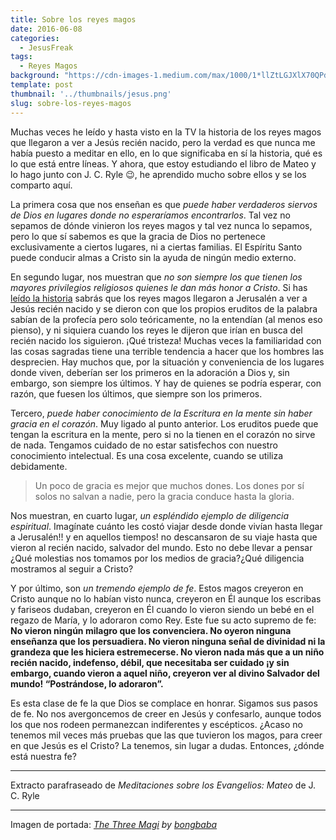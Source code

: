 ```yaml
---
title: Sobre los reyes magos
date: 2016-06-08
categories:
  - JesusFreak
tags:
  - Reyes Magos
background: "https://cdn-images-1.medium.com/max/1000/1*llZtLGJXlX70QPdxIcnKTQ.png"
template: post
thumbnail: '../thumbnails/jesus.png'
slug: sobre-los-reyes-magos
---
```


Muchas veces he leído y hasta visto en la TV la historia de los reyes magos que llegaron a ver a Jesús recién nacido, pero la verdad es que nunca me había puesto a meditar en ello, en lo que significaba en sí la historia, qué es lo que está entre líneas. Y ahora, que estoy estudiando el libro de Mateo y lo hago junto con J. C. Ryle 😉, he aprendido mucho sobre ellos y se los comparto aquí.

La primera cosa que nos enseñan es que *puede haber verdaderos siervos de Dios en lugares donde no esperaríamos encontrarlos*. Tal vez no sepamos de dónde vinieron los reyes magos y tal vez nunca lo sepamos, pero lo que sí sabemos es que la gracia de Dios no pertenece exclusivamente a ciertos lugares, ni a ciertas familias. El Espíritu Santo puede conducir almas a Cristo sin la ayuda de ningún medio externo.

En segundo lugar, nos muestran que *no son siempre los que tienen los mayores privilegios religiosos quienes le dan más honor a Cristo*. Si has [leído la historia](https://www.biblegateway.com/passage/?search=Mateo+2%3A1-12&version=LBLA) sabrás que los reyes magos llegaron a Jerusalén a ver a Jesús recién nacido y se dieron con que los propios eruditos de la palabra sabían de la profecía pero solo teóricamente, no la entendían (al menos eso pienso), y ni siquiera cuando los reyes le dijeron que irían en busca del recién nacido los siguieron. ¡Qué tristeza! Muchas veces la familiaridad con las cosas sagradas tiene una terrible tendencia a hacer que los hombres las desprecien. Hay muchos que, por la situación y conveniencia de los lugares donde viven, deberían ser los primeros en la adoración a Dios y, sin embargo, son siempre los últimos. Y hay de quienes se podría esperar, con razón, que fuesen los últimos, que siempre son los primeros.

Tercero, *puede haber conocimiento de la Escritura en la mente sin haber gracia en el corazón*. Muy ligado al punto anterior. Los eruditos puede que tengan la escritura en la mente, pero si no la tienen en el corazón no sirve de nada. Tengamos cuidado de no estar satisfechos con nuestro conocimiento intelectual. Es una cosa excelente, cuando se utiliza debidamente.

> Un poco de gracia es mejor que muchos dones. Los dones por sí solos no salvan a nadie, pero la gracia conduce hasta la gloria.

Nos muestran, en cuarto lugar, *un espléndido ejemplo de diligencia espiritual*. Imagínate cuánto les costó viajar desde donde vivían hasta llegar a Jerusalén!! y en aquellos tiempos! no descansaron de su viaje hasta que vieron al recién nacido, salvador del mundo. Esto no debe llevar a pensar ¿Qué molestias nos tomamos por los medios de gracia?¿Qué diligencia mostramos al seguir a Cristo?

Y por último, son *un tremendo ejemplo de fe*. Estos magos creyeron en Cristo aunque no lo habían visto nunca, creyeron en Él aunque los escribas y fariseos dudaban, creyeron en Él cuando lo vieron siendo un bebé en el regazo de María, y lo adoraron como Rey. Este fue su acto supremo de fe: **No vieron ningún milagro que los convenciera. No oyeron ninguna enseñanza que los persuadiera. No vieron ninguna señal de divinidad ni la grandeza que les hiciera estremecerse. No vieron nada más que a un niño recién nacido, indefenso, débil, que necesitaba ser cuidado ¡y sin embargo, cuando vieron a aquel niño, creyeron ver al divino Salvador del mundo! “Postrándose, lo adoraron”.**

Es esta clase de fe la que Dios se complace en honrar. Sigamos sus pasos de fe. No nos avergoncemos de creer en Jesús y confesarlo, aunque todos los que nos rodeen permanezcan indiferentes y escépticos. ¿Acaso no tenemos mil veces más pruebas que las que tuvieron los magos, para creer en que Jesús es el Cristo? La tenemos, sin lugar a dudas. Entonces, ¿dónde está nuestra fe?

* * *

Extracto parafraseado de *Meditaciones sobre los Evangelios: Mateo* de J. C. Ryle

* * *

Imagen de portada: _[The Three Magi](http://bongbaba.deviantart.com/art/The-Three-Magi-579739043) by [bongbaba](http://bongbaba.deviantart.com/)_

